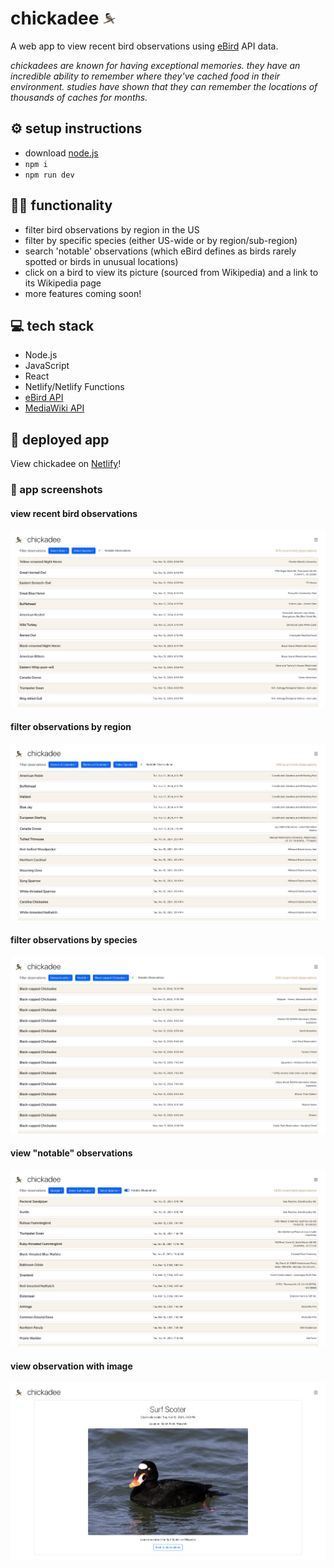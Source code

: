 # chickadee <img src="./src/assets/chickadee.png" alt="drawing" width="20"/>


A web app to view recent bird observations using [eBird](https://ebird.org/home) API data.

*chickadees are known for having exceptional memories. they have an incredible ability to remember where they've cached food in their environment. studies have shown that they can remember the locations of thousands of caches for months.*

## ⚙️ setup instructions

- download [node.js](https://nodejs.org/)
- `npm i`
- `npm run dev`

## 🧑‍💻 functionality
- filter bird observations by region in the US
- filter by specific species (either US-wide or by region/sub-region)
- search 'notable' observations (which eBird defines as birds rarely spotted or birds in unusual locations)
- click on a bird to view its picture (sourced from Wikipedia) and a link to its Wikipedia page
- more features coming soon!

## 💻 tech stack
- Node.js
- JavaScript
- React
- Netlify/Netlify Functions
- [eBird API](https://documenter.getpostman.com/view/664302/S1ENwy59)
- [MediaWiki API](https://www.mediawiki.org/wiki/API:Main_page)

## 🚀 deployed app

View chickadee on [Netlify](https://chickadeeapp.netlify.app/)!

### 📸 app screenshots

#### view recent bird observations

![Image](/src/assets/chickadee-screenshot-1.png)

#### filter observations by region

![Image](/src/assets/chickadee-screenshot-2.png)

#### filter observations by species

![Image](/src/assets/chickadee-screenshot-3.png)

#### view "notable" observations

![Image](/src/assets/chickadee-screenshot-4.png)

#### view observation with image

![Image](/src/assets/chickadee-screenshot-5.png)

